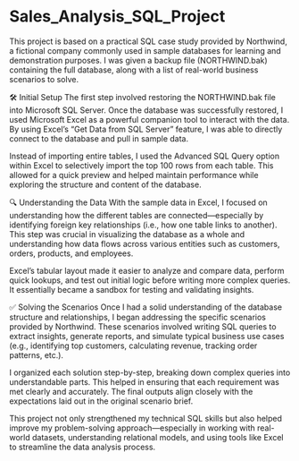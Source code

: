 # Sales_Analysis_SQL_Project
This project is based on a practical SQL case study provided by Northwind, a fictional company commonly used in sample databases for learning and demonstration purposes. I was given a backup file (NORTHWIND.bak) containing the full database, along with a list of real-world business scenarios to solve.

🛠️ Initial Setup
The first step involved restoring the NORTHWIND.bak file into Microsoft SQL Server. Once the database was successfully restored, I used Microsoft Excel as a powerful companion tool to interact with the data. By using Excel’s “Get Data from SQL Server” feature, I was able to directly connect to the database and pull in sample data.

Instead of importing entire tables, I used the Advanced SQL Query option within Excel to selectively import the top 100 rows from each table. This allowed for a quick preview and helped maintain performance while exploring the structure and content of the database.

🔍 Understanding the Data
With the sample data in Excel, I focused on understanding how the different tables are connected—especially by identifying foreign key relationships (i.e., how one table links to another). This step was crucial in visualizing the database as a whole and understanding how data flows across various entities such as customers, orders, products, and employees.

Excel’s tabular layout made it easier to analyze and compare data, perform quick lookups, and test out initial logic before writing more complex queries. It essentially became a sandbox for testing and validating insights.

✅ Solving the Scenarios
Once I had a solid understanding of the database structure and relationships, I began addressing the specific scenarios provided by Northwind. These scenarios involved writing SQL queries to extract insights, generate reports, and simulate typical business use cases (e.g., identifying top customers, calculating revenue, tracking order patterns, etc.).

I organized each solution step-by-step, breaking down complex queries into understandable parts. This helped in ensuring that each requirement was met clearly and accurately. The final outputs align closely with the expectations laid out in the original scenario brief.

This project not only strengthened my technical SQL skills but also helped improve my problem-solving approach—especially in working with real-world datasets, understanding relational models, and using tools like Excel to streamline the data analysis process.

